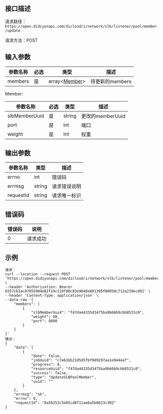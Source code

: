 ## 接口描述

请求路径：`https://open.didiyunapi.com/dicloud/i/network/slb/listener/pool/member/update`

请求方法：POST

## 输入参数

| 参数名称 | 必选 | 类型                       | 描述            |
| -------- | ---- | -------------------------- | --------------- |
| members  | 是   | array\<[Member](#Member)\> | 待更新的members |

<span id="Member"></span>
Member:

| 参数名称      | 必选 | 类型   | 描述             |
| ------------- | ---- | ------ | ---------------- |
| slbMemberUuid | 是   | string | 更改的memberUuid |
| port          | 是   | int    | 端口             |
| weight        | 是   | int    | 权重             |

## 输出参数

| 参数名称  | 类型   | 描述         |
| --------- | ------ | ------------ |
| errno     | int    | 错误码       |
| errmsg    | string | 请求错误说明 |
| requestId | string | 请求唯一标识 |


## 错误码

| 错误码 | 说明     |
| ------ | -------- |
| 0      | 请求成功 |

## 示例

```
请求：
curl --location --request POST 'https://open.didiyunapi.com/dicloud/i/network/slb/listener/pool/member/update' \
--header 'Authorization: Bearer b557cb1ac87055909e82f19c119f88c83e9648e891395f00950c713a239ecd92' \
--header 'Content-Type: application/json' \
--data-raw '{
    "members": [
        {
            "slbMemberUuid": "f47da44335d3475ba9b66b9cbb8531c0",
            "weight": 98,
            "port": 8080
        }
    ]
}'
输出：
{
    "data": [
        {
            "done": false,
            "jobUuid": "c7e61bb21d5d5fbf989297aa1e9444af",
            "progress": 0,
            "resourceUuid": "f47da44335d3475ba9b66b9cbb8531c0",
            "success": false,
            "type": "UpdateSLBPoolMember",
            "uuid": ""
        }
    ],
    "errmsg": "ok",
    "errno": 0,
    "requestId": "0a59253c5e85cd8f11ae6a5b0623c302"
}
```

